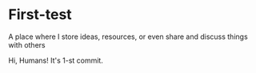 # First-test
A place where I store ideas, resources, or even share and discuss things with others

Hi, Humans!
It's 1-st commit.
